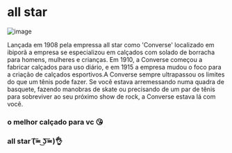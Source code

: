 # all star

![image](https://user-images.githubusercontent.com/105285560/177777317-d3d3fccc-6431-4e03-8daa-07d17647bcc5.png)


Lançada em 1908 pela empressa all star como 'Converse' localizado em ibiporã a empresa se especializou em calçados com solado de borracha para homens, mulheres e crianças. Em 1910, a Converse começou a fabricar calçados para uso diário, e em 1915 a empresa mudou o foco para a criação de calçados esportivos.A Converse sempre ultrapassou os limites do que um tênis pode fazer. Se você estava arremessando numa quadra de basquete, fazendo manobras de skate ou precisando de um par de tênis para sobreviver ao seu próximo show de rock, a Converse estava lá com você.
### o melhor calçado para vc :kissing_heart:
### all star (͠≖ ͜ʖ͠≖)👌
